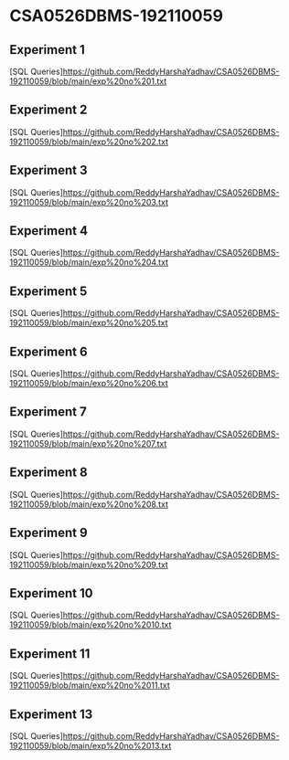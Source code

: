 # CSA0526DBMS-192110059
## Experiment 1
[SQL Queries]https://github.com/ReddyHarshaYadhav/CSA0526DBMS-192110059/blob/main/exp%20no%201.txt
## Experiment 2
[SQL Queries]https://github.com/ReddyHarshaYadhav/CSA0526DBMS-192110059/blob/main/exp%20no%202.txt
## Experiment 3
[SQL Queries]https://github.com/ReddyHarshaYadhav/CSA0526DBMS-192110059/blob/main/exp%20no%203.txt
## Experiment 4
[SQL Queries]https://github.com/ReddyHarshaYadhav/CSA0526DBMS-192110059/blob/main/exp%20no%204.txt
## Experiment 5
[SQL Queries]https://github.com/ReddyHarshaYadhav/CSA0526DBMS-192110059/blob/main/exp%20no%205.txt
## Experiment 6
[SQL Queries]https://github.com/ReddyHarshaYadhav/CSA0526DBMS-192110059/blob/main/exp%20no%206.txt
## Experiment 7
[SQL Queries]https://github.com/ReddyHarshaYadhav/CSA0526DBMS-192110059/blob/main/exp%20no%207.txt
## Experiment 8
[SQL Queries]https://github.com/ReddyHarshaYadhav/CSA0526DBMS-192110059/blob/main/exp%20no%208.txt
## Experiment 9
[SQL Queries]https://github.com/ReddyHarshaYadhav/CSA0526DBMS-192110059/blob/main/exp%20no%209.txt
## Experiment 10
[SQL Queries]https://github.com/ReddyHarshaYadhav/CSA0526DBMS-192110059/blob/main/exp%20no%2010.txt
## Experiment 11
[SQL Queries]https://github.com/ReddyHarshaYadhav/CSA0526DBMS-192110059/blob/main/exp%20no%2011.txt
## Experiment 13
[SQL Queries]https://github.com/ReddyHarshaYadhav/CSA0526DBMS-192110059/blob/main/exp%20no%2013.txt
